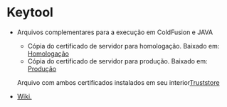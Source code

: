 # Keytool

<section>
	<ul>
		<li>
			<p>Arquivos complementares para a execução em ColdFusion e JAVA</p>
			<ul>
				<li>Cópia do certificado de servidor para homologação. Baixado em: <a href="https://homologacao.imap.org.br">Homologação</a></li>
				<li>Cópia do certificado de servidor para produção. Baixado em: <a href="https://ws.imap.org.br">Produção</a></li>
			</ul>
			<p>Arquivo com ambos certificados instalados em seu interior<a href="https://github.com/imap-nti/siam/blob/master/keytool/cacerts">Truststore</a></p>
		</li>
		<li><a href="https://github.com/imap-nti/siam/wiki/">Wiki.</a></li>
	</ul>
</section>
